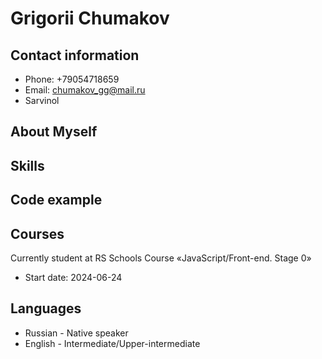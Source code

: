 # Grigorii Chumakov
## Contact information
- Phone: +79054718659
- Email: chumakov_gg@mail.ru
- Sarvinol
## About Myself
## Skills
## Code example
## Courses
Currently student at  RS Schools Course «JavaScript/Front-end. Stage 0» 
+ Start date: 2024-06-24
## Languages
- Russian - Native speaker
- English - Intermediate/Upper-intermediate